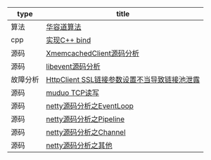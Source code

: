 

|type|title|
|----|----|
|算法|[华容道算法](algorithm/Solution.cpp)|
|cpp|[实现C++ bind](cpp/bind.cpp)|
|源码|[XmemcachedClient源码分析](source/xmemcached.sourcecode.md)|
|源码|[libevent源码分析](source/libevent.sourcecode.md)|
|故障分析|[HttpClient SSL链接参数设置不当导致链接池泄露](fault/httpclient.pool.md)|
|源码|[muduo TCP读写](source/muduo.md)|
|源码|[netty源码分析之EventLoop](source/netty.1.eventloop.md)|
|源码|[netty源码分析之Pipeline](source/netty.2.pipeline.md)|
|源码|[netty源码分析之Channel](source/netty.3.channel.md)|
|源码|[netty源码分析之其他](source/netty.4.other.md)|